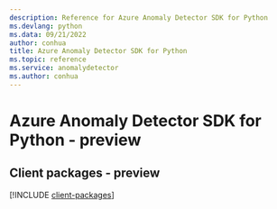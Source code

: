 ```yaml
---
description: Reference for Azure Anomaly Detector SDK for Python
ms.devlang: python
ms.data: 09/21/2022
author: conhua
title: Azure Anomaly Detector SDK for Python
ms.topic: reference
ms.service: anomalydetector
ms.author: conhua
---
```

# Azure Anomaly Detector SDK for Python - preview

## Client packages - preview
[!INCLUDE [client-packages](anomaly-detector-client-index.md)]